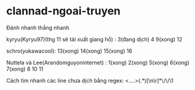 # clannad-ngoai-truyen
Đánh nhanh thắng nhanh

kyryu(Kyryu97)(thg 11 sẽ tái xuất giang hồ) :  3(đang dịch) 4 9(xong) 12

schro(yukawacool): 13(xong) 14(xong) 15(xong) 16

Nuttela và Lee(Arandomguyoninternet) : 1(xong) 2(xong) 5(xong) 6(xong) 7(xong) 8 10 11

Cách tìm nhanh các line chưa dịch bằng regex: <....>(.\*)\[\n\r]*\\/\\/\1
